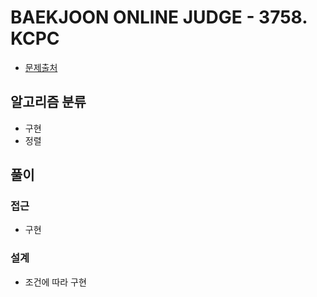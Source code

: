 # BAEKJOON ONLINE JUDGE - 3758. KCPC

- [문제출처](https://www.acmicpc.net/problem/3758 '3758. KCPC')

## 알고리즘 분류

- 구현
- 정렬

## 풀이

### 접근

- 구현

### 설계

- 조건에 따라 구현
